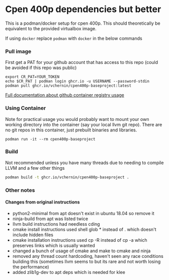 # Cpen 400p dependencies but better

This is a podman/docker setup for cpen 400p. This should theoretically be equivalent to the provided virtualbox image.

If using `docker` replace `podman` with `docker` in the below commands

### Pull image

First get a PAT for your github account that has access to this repo (could be avoided if this repo was public)

```
export CR_PAT=YOUR_TOKEN
echo $CR_PAT | podman login ghcr.io -u USERNAME --password-stdin
podman pull ghcr.io/vchernin/cpen400p-baseproject:latest
```

[Full documentation about github container registry usage](https://docs.github.com/en/packages/working-with-a-github-packages-registry/working-with-the-container-registry)

### Using Container

Note for practical usage you would probably want to mount your own working directory into the container (say your local llvm git repo). There are no git repos in this container, just prebuilt binaries and libraries.

```
podman run -it --rm cpen400p-baseproject
```

### Build

Not recommended unless you have many threads due to needing to compile LLVM and a few other things

```sh
podman build -t ghcr.io/vchernin/cpen400p-baseproject .
```

### Other notes

#### Changes from original instructions

- python2-minimal from apt doesn't exist in ubuntu 18.04 so remove it
- ninja-build from apt was listed twice
- llvm build instructions had needless cding
- cmake install instructions used shell glob * instead of . which doesn't include hidden files
- cmake installation instructions used cp -R instead of cp -a which preserves links which is usually wanted
- changed a bunch of usage of cmake and make to cmake and ninja
- removed any thread count hardcoding, haven't seen any race conditions building this (sometimes llvm seems to but its rare and not worth losing the performance)
- added zlib1g-dev to apt deps which is needed for klee
